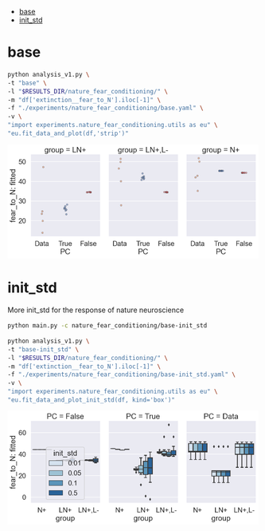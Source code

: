 -   [base](#base)
-   [init_std](#init_std)

<!-- # base

```bash
# done
python main.py -c nature_fear_conditioning/base
```

```bash
# done
python analysis_v1.py \
-t "base" \
-l "$RESULTS_DIR/nature_fear_conditioning/" \
-m "df['extinction__fear_to_N'].iloc[-1]" \
-f "./experiments/nature_fear_conditioning/base.yaml" \
-g 'init_std' \
-v \
"import experiments.nature_fear_conditioning.utils as eu" \
"eu.fit_data_and_plot(df)"
```

[doc](./base.md)

```bash
# done
python analysis_v1.py \
-t "base-strip" \
-l "$RESULTS_DIR/nature_fear_conditioning/" \
-m "df['extinction__fear_to_N'].iloc[-1]" \
-f "./experiments/nature_fear_conditioning/base.yaml" \
-g 'init_std' \
-v \
"import experiments.nature_fear_conditioning.utils as eu" \
"eu.fit_data_and_plot(df,'strip')"
```

[doc](./base-strip.md)

'init_std'__ 0.01 works and is what we need to update the paper. -->

# base

```bash
python analysis_v1.py \
-t "base" \
-l "$RESULTS_DIR/nature_fear_conditioning/" \
-m "df['extinction__fear_to_N'].iloc[-1]" \
-f "./experiments/nature_fear_conditioning/base.yaml" \
-v \
"import experiments.nature_fear_conditioning.utils as eu" \
"eu.fit_data_and_plot(df,'strip')"
```

![](./base-.png)

# init_std

More init_std for the response of nature neuroscience

```bash
python main.py -c nature_fear_conditioning/base-init_std
```

```bash
python analysis_v1.py \
-t "base-init_std" \
-l "$RESULTS_DIR/nature_fear_conditioning/" \
-m "df['extinction__fear_to_N'].iloc[-1]" \
-f "./experiments/nature_fear_conditioning/base-init_std.yaml" \
-v \
"import experiments.nature_fear_conditioning.utils as eu" \
"eu.fit_data_and_plot_init_std(df, kind='box')"
```

![](./base-init_std-.png)

<!-- # hidden size

More hidden neurons for the response of nature neuroscience

```bash
python main.py -c nature_fear_conditioning/base-hidden_size
```

```bash
python analysis_v1.py \
-t "base-hidden_size" \
-l "$RESULTS_DIR/nature_fear_conditioning/" \
-m "df['extinction__fear_to_N'].iloc[-1]" \
-f "./experiments/nature_fear_conditioning/base-hidden_size.yaml" \
-v \
"import experiments.nature_fear_conditioning.utils as eu" \
"eu.fit_data_and_plot_hidden_size(df,is_has_is_fc=False,kind='strip')"
```

![](./base-hidden_size-.png)

## hidden size with fully connected input to hidden and hidden to output

```bash
# pending: look at small net all search
python main.py -c nature_fear_conditioning/base-hidden_size-fc
# todo: add seed and others back to formal experiment
# todo: add hidden size back to formal experiment

# done
python analysis_v1.py \
-t "base-hidden_size-fc" \
-l "$RESULTS_DIR/nature_fear_conditioning/" \
-m "df['extinction__fear_to_N'].iloc[-1]" \
-f "./experiments/nature_fear_conditioning/base-hidden_size-fc.yaml" \
-v \
"import experiments.nature_fear_conditioning.utils as eu" \
"eu.fit_data_and_plot_hidden_size(df)"

```

![](./base-hidden_size-fc-.png) -->
